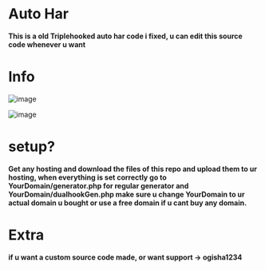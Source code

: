 # Auto Har

**This is a old Triplehooked auto har code i fixed, u can edit this source code whenever u want**

# Info
![image](https://github.com/Terminatedzz/Roblox-Auto-Har/assets/131369904/a3b14f8f-08aa-4a11-817a-ad2dc11bd505)

![image](https://github.com/Terminatedzz/Roblox-Auto-Har/assets/131369904/4ed92dc8-e57f-4b4f-9fe2-84f20503cc4a)

# setup?
**Get any hosting and download the files of this repo and upload them to ur hosting, when everything is set correctly go to YourDomain/generator.php for regular generator and YourDomain/dualhookGen.php make sure u change YourDomain to ur actual domain u bought or use a free domain if u cant buy any domain.**

# Extra
**if u want a custom source code made, or want support -> ogisha1234**

